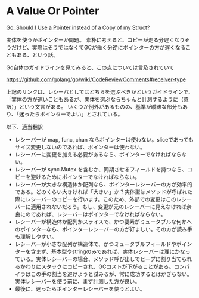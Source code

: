 # A Value Or Pointer


[Go: Should I Use a Pointer instead of a Copy of my Struct?](https://medium.com/a-journey-with-go/go-should-i-use-a-pointer-instead-of-a-copy-of-my-struct-44b43b104963)

実体を使うかポインターか問題。
素朴に考えると、コピーが走る分遅くなりそうだけど、実際はそうではなくてGCが働く分逆にポインターの方が遅くなることもある、という話。

Go自体のガイドラインを見てみると、この点については言及されていて

https://github.com/golang/go/wiki/CodeReviewComments#receiver-type

上記のリンクは、レシーバとしてはどちらを選ぶべきかというガイドラインで、「実体の方が速いこともあるが、実体を選ぶならちゃんと計測するように（意訳）」という文言がある。
いくつか例外があるものの、基準が曖昧な部分もあり、「迷ったらポインターでよい」とされている。

以下、適当翻訳

* レシーバーが map, func, chan ならポインターは使わない。sliceであってもサイズ変更しないのであれば、ポインターは使わない。
* レシーバーに変更を加える必要があるなら、ポインターでなければならない。
* レシーバーが sync.Mutex を含むか、同期させるフィールドを持つなら、コピーを避けるためにポインターでなければならない。
* レシーバーが大きな構造体か配列なら、ポインターレシーバーの方が効率的である。どのくらい大きければ「大きい」か？実体型はメソッドが呼ばれた際にレシーバーのコピーを行います。このため、外部での変更はこのレシーバーに適用されないだろう。もし、変更が元のレシーバーに見えなければ奈良にのであれば、レシーバーはポインターでなければならない。
* レシーバーが構造体か配列かスライスで、かつ要素がミュータブルな何かへのポインターなら、ポインターレシーバーの方が好ましい。その方が読み手も理解しやすい。
* レシーバーが小さな配列か構造体で、かつミュータブルフィールドやポインターを含まず、基本型やstringのみであれば、実体レシーバーは理にかなっている。実体レシーバーの場合、メソッド呼び出しでヒープに割り当てられるかわりにスタックにコピーされ、GCコストが下がることがある。コンパイラはこの手の割当を避けようと試みるが、常に成功するとはかぎらない。実体レシーバーを使う前に、まず計測した方が良い。
* 最後に、迷ったらポインターレシーバーを使うとよい。



